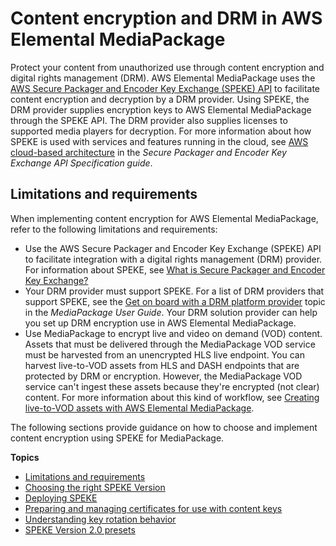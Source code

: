 # Content encryption and DRM in AWS Elemental MediaPackage<a name="using-encryption"></a>

Protect your content from unauthorized use through content encryption and digital rights management \(DRM\)\. AWS Elemental MediaPackage uses the [AWS Secure Packager and Encoder Key Exchange \(SPEKE\) API](https://aws.amazon.com/media/tech/speke-basics-secure-packager-encoder-key-exchange-api/) to facilitate content encryption and decryption by a DRM provider\. Using SPEKE, the DRM provider supplies encryption keys to AWS Elemental MediaPackage through the SPEKE API\. The DRM provider also supplies licenses to supported media players for decryption\. For more information about how SPEKE is used with services and features running in the cloud, see [AWS cloud\-based architecture](https://docs.aws.amazon.com/speke/latest/documentation/what-is-speke.html#services-architecture) in the *Secure Packager and Encoder Key Exchange API Specification guide*\.

## Limitations and requirements<a name="encryption-requirements"></a>

When implementing content encryption for AWS Elemental MediaPackage, refer to the following limitations and requirements:
+ Use the AWS Secure Packager and Encoder Key Exchange \(SPEKE\) API to facilitate integration with a digital rights management \(DRM\) provider\. For information about SPEKE, see [What is Secure Packager and Encoder Key Exchange?](https://docs.aws.amazon.com/speke/latest/documentation/what-is-speke.html)
+ Your DRM provider must support SPEKE\. For a list of DRM providers that support SPEKE, see the [Get on board with a DRM platform provider](https://docs.aws.amazon.com/speke/latest/documentation/customer-onboarding.html#choose-drm-provider) topic in the *MediaPackage User Guide*\. Your DRM solution provider can help you set up DRM encryption use in AWS Elemental MediaPackage\. 
+ Use MediaPackage to encrypt live and video on demand \(VOD\) content\. Assets that must be delivered through the MediaPackage VOD service must be harvested from an unencrypted HLS live endpoint\. You can harvest live\-to\-VOD assets from HLS and DASH endpoints that are protected by DRM or encryption\. However, the MediaPackage VOD service can't ingest these assets because they're encrypted \(not clear\) content\. For more information about this kind of workflow, see [Creating live\-to\-VOD assets with AWS Elemental MediaPackage](ltov.md)\.

The following sections provide guidance on how to choose and implement content encryption using SPEKE for MediaPackage\.

**Topics**
+ [Limitations and requirements](#encryption-requirements)
+ [Choosing the right SPEKE Version](encryption-choosing-speke-version.md)
+ [Deploying SPEKE](encryption-deploying-speke.md)
+ [Preparing and managing certificates for use with content keys](drm-content-key-encryption.md)
+ [Understanding key rotation behavior](drm-content-key-rotation.md)
+ [SPEKE Version 2\.0 presets](drm-content-speke-v2-presets.md)